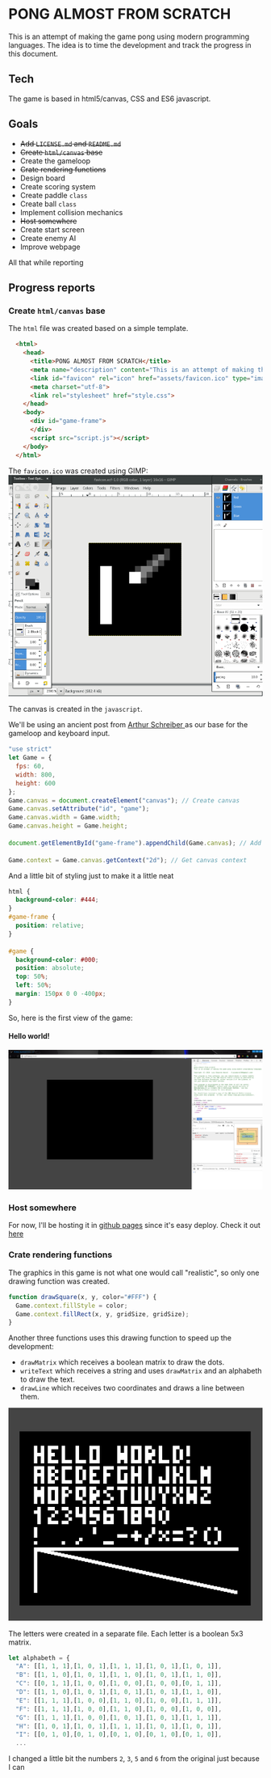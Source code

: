# PONG ALMOST FROM SCRATCH
This is an attempt of making the game pong using modern programming languages. The idea is to time the development and track the progress in this document.

## Tech
The game is based in html5/canvas, CSS and ES6 javascript.

## Goals
* ~~Add `LICENSE.md` and `README.md`~~
* ~~Create `html/canvas` base~~
* Create the gameloop
* ~~Crate rendering functions~~
* Design board
* Create scoring system
* Create paddle `class`
* Create ball `class`
* Implement collision mechanics
* ~~Host somewhere~~
* Create start screen
* Create enemy AI
* Improve webpage

All that while reporting

## Progress reports
### Create `html/canvas` base

The `html` file was created based on a simple template.
```html
  <html>
    <head>
      <title>PONG ALMOST FROM SCRATCH</title>
      <meta name="description" content="This is an attempt of making the game pong using modern programming languages">
      <link id="favicon" rel="icon" href="assets/favicon.ico" type="image/x-icon">
      <meta charset="utf-8">
      <link rel="stylesheet" href="style.css">
    </head>
    <body>
      <div id="game-frame">
      </div>
      <script src="script.js"></script>
    </body>
  </html>
```

The `favicon.ico` was created using GIMP:
![favicon](report-assets/favicon.png "favicon")

The canvas is created in the `javascript`.

We'll be using an ancient post from [Arthur Schreiber
](http://nokarma.org/2011/02/02/javascript-game-development-the-game-loop/index.html) as our base for the gameloop and keyboard input.
```javascript
"use strict"
let Game = {
  fps: 60,
  width: 800,
  height: 600
};
Game.canvas = document.createElement("canvas"); // Create canvas
Game.canvas.setAttribute("id", "game");
Game.canvas.width = Game.width;
Game.canvas.height = Game.height;

document.getElementById("game-frame").appendChild(Game.canvas); // Add canvas to game-frame

Game.context = Game.canvas.getContext("2d"); // Get canvas context
```
And a little bit of styling just to make it a little neat

```css
html {
  background-color: #444;
}
#game-frame {
  position: relative;
}

#game {
  background-color: #000;
  position: absolute;
  top: 50%;
  left: 50%;
  margin: 150px 0 0 -400px;
}
```
So, here is the first view of the game:
#### Hello world!
![hello-world!](report-assets/hello-world.png "hello-world!")

### Host somewhere

For now, I'll be hosting it in [github pages](https://pages.github.com/) since it's easy deploy. Check it out [here](https://armlessjohn404.github.io/pong-almost-from-scratch/)

### Crate rendering functions

The graphics in this game is not what one would call "realistic", so only one drawing function was created.
```javascript
function drawSquare(x, y, color="#FFF") {
  Game.context.fillStyle = color;
  Game.context.fillRect(x, y, gridSize, gridSize);
}
```
Another three functions uses this drawing function to speed up the development:
* `drawMatrix` which receives a boolean matrix to draw the dots.
* `writeText` which receives a string and uses `drawMatrix` and an alphabeth to draw the text.
* `drawLine` which receives two coordinates and draws a line between them.

![first render](report-assets/first-render.png "first render")

The letters were created in a separate file. Each letter is a boolean 5x3 matrix.
```javascript
let alphabeth = {
  "A": [[1, 1, 1],[1, 0, 1],[1, 1, 1],[1, 0, 1],[1, 0, 1]],
  "B": [[1, 1, 0],[1, 0, 1],[1, 1, 0],[1, 0, 1],[1, 1, 0]],
  "C": [[0, 1, 1],[1, 0, 0],[1, 0, 0],[1, 0, 0],[0, 1, 1]],
  "D": [[1, 1, 0],[1, 0, 1],[1, 0, 1],[1, 0, 1],[1, 1, 0]],
  "E": [[1, 1, 1],[1, 0, 0],[1, 1, 0],[1, 0, 0],[1, 1, 1]],
  "F": [[1, 1, 1],[1, 0, 0],[1, 1, 0],[1, 0, 0],[1, 0, 0]],
  "G": [[1, 1, 1],[1, 0, 0],[1, 0, 1],[1, 0, 1],[1, 1, 1]],
  "H": [[1, 0, 1],[1, 0, 1],[1, 1, 1],[1, 0, 1],[1, 0, 1]],
  "I": [[0, 1, 0],[0, 1, 0],[0, 1, 0],[0, 1, 0],[0, 1, 0]],
  ...
```
I changed a little bit the numbers `2`, `3`, `5` and `6` from the original just because I can
